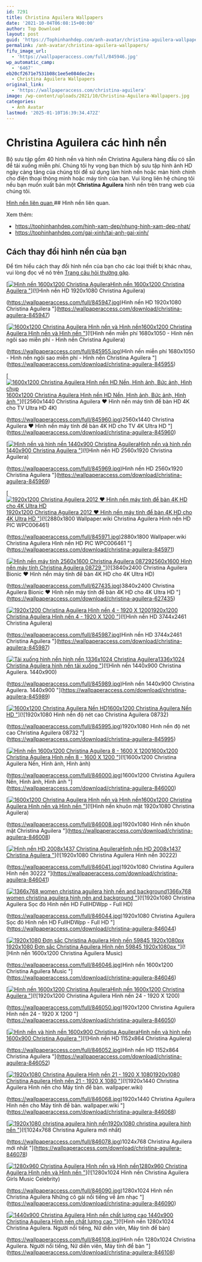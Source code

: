 ```yaml
---
id: 7291
title: Christina Aguilera Wallpapers
date: '2021-10-04T06:08:15+00:00'
author: Top Download
layout: post
guid: 'https://Tophinhanhdep.com/anh-avatar/christina-aguilera-wallpapers/'
permalink: /anh-avatar/christina-aguilera-wallpapers/
fifu_image_url:
  - 'https://wallpaperaccess.com/full/845946.jpg'
wp_automatic_camp:
  - '6467'
eb20cf2671e7531b08c1ee5e084dec2e:
  - Christina Aguilera Wallpapers
original_link:
  - 'https://wallpaperaccess.com/christina-aguilera'
image: /wp-content/uploads/2021/10/Christina-Aguilera-Wallpapers.jpg
categories:
  - Ảnh Avatar
lastmod: '2025-01-10T16:39:34.472Z'
---
```

# Christina Aguilera các hình nền

Bộ sưu tập gồm 40 hình nền và hình nền Christina Aguilera hàng đầu có sẵn để tải xuống miễn phí. Chúng tôi hy vọng bạn thích bộ sưu tập hình ảnh HD ngày càng tăng của chúng tôi để sử dụng làm hình nền hoặc màn hình chính cho điện thoại thông minh hoặc máy tính của bạn. Vui lòng liên hệ chúng tôi nếu bạn muốn xuất bản một **Christina Aguilera** hình nền trên trang web của chúng tôi.

[Hình nền liên quan ](#related) ## Hình nền liên quan.

   
 Xem thêm:

   
- <https://tophinhanhdep.com/hinh-xam-dep/nhung-hinh-xam-dep-nhat/>
- <https://tophinhanhdep.com/gai-xinh/tai-anh-gai-xinh/>

## Cách thay đổi hình nền của bạn

Để tìm hiểu cách thay đổi hình nền của bạn cho các loại thiết bị khác nhau, vui lòng đọc về nó trên [Trang câu hỏi thường gặp](https://tophinhanhdep.com/faq/).

  
[[![Hình nền 1600x1200 Christina Aguilera](https://wallpaperaccess.com/full/845946.jpg)Hình nền 1600x1200 Christina Aguilera "](https://wallpaperaccess.com/download/christina-aguilera-845946)](![Hình nền HD 1920x1080 Christina Aguilera)

(https://wallpaperaccess.com/full/845947.jpg)Hình nền HD 1920x1080 Christina Aguilera "](https://wallpaperaccess.com/download/christina-aguilera-845947)

[[![1600x1200 Christina Aguilera Hình nền và Hình nền](https://wallpaperaccess.com/full/845950.jpg)1600x1200 Christina Aguilera Hình nền và Hình nền "](https://wallpaperaccess.com/download/christina-aguilera-845950)](![Hình nền miễn phí 1680x1050 - Hình nền ngôi sao miễn phí - Hình nền Christina Aguilera)

(https://wallpaperaccess.com/full/845955.jpg)Hình nền miễn phí 1680x1050 - Hình nền ngôi sao miễn phí - Hình nền Christina Aguilera "](https://wallpaperaccess.com/download/christina-aguilera-845955)

[[![1600x1200 Christina Aguilera Hình nền HD Nền, Hình ảnh, Bức ảnh, Hình chụp](https://wallpaperaccess.com/full/845958.jpg)1600x1200 Christina Aguilera Hình nền HD Nền, Hình ảnh, Bức ảnh, Hình ảnh "](https://wallpaperaccess.com/download/christina-aguilera-845958)](![2560x1440 Christina Aguilera ❤ Hình nền máy tính để bàn HD 4K cho TV Ultra HD 4K)

(https://wallpaperaccess.com/full/845960.jpg)2560x1440 Christina Aguilera ❤ Hình nền máy tính để bàn 4K HD cho TV 4K Ultra HD "](https://wallpaperaccess.com/download/christina-aguilera-845960)

[[![Hình nền và hình nền 1440x900 Christina Aguilera](https://wallpaperaccess.com/full/845963.jpg)Hình nền và hình nền 1440x900 Christina Aguilera "](https://wallpaperaccess.com/download/christina-aguilera-845963)](![Hình nền HD 2560x1920 Christina Aguilera)

(https://wallpaperaccess.com/full/845969.jpg)Hình nền HD 2560x1920 Christina Aguilera "](https://wallpaperaccess.com/download/christina-aguilera-845969)

[[![1920x1200 Christina Aguilera 2012 ❤ Hình nền máy tính để bàn 4K HD cho 4K Ultra HD](https://wallpaperaccess.com/full/627720.jpg)1920x1200 Christina Aguilera 2012 ❤ Hình nền máy tính để bàn 4K HD cho 4K Ultra HD "](https://wallpaperaccess.com/download/christina-aguilera-627720)](![2880x1800 Wallpaper.wiki Christina Aguilera Hình nền HD PIC WPC006461)

(https://wallpaperaccess.com/full/845971.jpg)2880x1800 Wallpaper.wiki Christina Aguilera Hình nền HD PIC WPC006461 "](https://wallpaperaccess.com/download/christina-aguilera-845971)

[[![Hình nền máy tính 2560x1600 Christina Aguilera 08729](https://wallpaperaccess.com/full/845976.jpg)2560x1600 Hình nền máy tính Christina Aguilera 08729 "](https://wallpaperaccess.com/download/christina-aguilera-845976)](![3840x2400 Christina Aguilera Bionic ❤ Hình nền máy tính để bàn 4K HD cho 4K Ultra HD)

(https://wallpaperaccess.com/full/627435.jpg)3840x2400 Christina Aguilera Bionic ❤ Hình nền máy tính để bàn 4K HD cho 4K Ultra HD "](https://wallpaperaccess.com/download/christina-aguilera-627435)

[[![1920x1200 Christina Aguilera Hình nền 4 - 1920 X 1200](https://wallpaperaccess.com/full/845984.jpg)1920x1200 Christina Aguilera Hình nền 4 - 1920 X 1200 "](https://wallpaperaccess.com/download/christina-aguilera-845984)](![Hình nền HD 3744x2461 Christina Aguilera)

(https://wallpaperaccess.com/full/845987.jpg)Hình nền HD 3744x2461 Christina Aguilera "](https://wallpaperaccess.com/download/christina-aguilera-845987)

[[![Tải xuống hình nền hình nền 1336x1024 Christina Aguilera](https://wallpaperaccess.com/full/845988.jpg)1336x1024 Christina Aguilera hình nền tải xuống "](https://wallpaperaccess.com/download/christina-aguilera-845988)](![Hình nền 1440x900 Christina Aguilera.  1440x900)

(https://wallpaperaccess.com/full/845989.jpg)Hình nền 1440x900 Christina Aguilera. 1440x900 "](https://wallpaperaccess.com/download/christina-aguilera-845989)

[[![1600x1200 Christina Aguilera Nền HD](https://wallpaperaccess.com/full/845992.jpg)1600x1200 Christina Aguilera Nền HD "](https://wallpaperaccess.com/download/christina-aguilera-845992)](![1920x1080 Hình nền độ nét cao Christina Aguilera 08732)

(https://wallpaperaccess.com/full/845995.jpg)1920x1080 Hình nền độ nét cao Christina Aguilera 08732 "](https://wallpaperaccess.com/download/christina-aguilera-845995)

[[![Hình nền 1600x1200 Christina Aguilera 8 - 1600 X 1200](https://wallpaperaccess.com/full/845998.jpg)1600x1200 Christina Aguilera Hình nền 8 - 1600 X 1200 "](https://wallpaperaccess.com/download/christina-aguilera-845998)](![1600x1200 Christina Aguilera Nền, Hình ảnh, Hình ảnh)

(https://wallpaperaccess.com/full/846000.jpg)1600x1200 Christina Aguilera Nền, Hình ảnh, Hình ảnh "](https://wallpaperaccess.com/download/christina-aguilera-846000)

[[![1600x1200 Christina Aguilera Hình nền và Hình nền](https://wallpaperaccess.com/full/846005.jpg)1600x1200 Christina Aguilera Hình nền và Hình nền "](https://wallpaperaccess.com/download/christina-aguilera-846005)](![Hình nền khuôn mặt 1920x1080 Christina Aguilera)

(https://wallpaperaccess.com/full/846008.jpg)1920x1080 Hình nền khuôn mặt Christina Aguilera "](https://wallpaperaccess.com/download/christina-aguilera-846008)

[[![Hình nền HD 2008x1437 Christina Aguilera](https://wallpaperaccess.com/full/846040.jpg)Hình nền HD 2008x1437 Christina Aguilera "](https://wallpaperaccess.com/download/christina-aguilera-846040)](![1920x1080 Christina Aguilera Hình nền 30222)

(https://wallpaperaccess.com/full/846041.jpg)1920x1080 Christina Aguilera Hình nền 30222 "](https://wallpaperaccess.com/download/christina-aguilera-846041)

[[![1366x768 women christina aguilera hình nền and background](https://wallpaperaccess.com/full/846043.jpg)1366x768 women christina aguilera hình nền and background "](https://wallpaperaccess.com/download/christina-aguilera-846043)](![1920x1080 Christina Aguilera Sọc đỏ Hình nền HD FullHDWpp - Full HD)

(https://wallpaperaccess.com/full/846044.jpg)1920x1080 Christina Aguilera Sọc đỏ Hình nền HD FullHDWpp - Full HD "](https://wallpaperaccess.com/download/christina-aguilera-846044)

[[![1920x1080 Đơn sắc Christina Aguilera Hình nền 59845 1920x1080px](https://wallpaperaccess.com/full/846045.jpg)1920x1080 Đơn sắc Christina Aguilera Hình nền 59845 1920x1080px "](https://wallpaperaccess.com/download/christina-aguilera-846045)](![Hình nền 1600x1200 Christina Aguilera Music)

(https://wallpaperaccess.com/full/846046.jpg)Hình nền 1600x1200 Christina Aguilera Music "](https://wallpaperaccess.com/download/christina-aguilera-846046)

[[![Hình nền 1600x1200 Christina Aguilera](https://wallpaperaccess.com/full/846049.jpg)Hình nền 1600x1200 Christina Aguilera "](https://wallpaperaccess.com/download/christina-aguilera-846049)](![1920x1200 Christina Aguilera Hình nền 24 - 1920 X 1200)

(https://wallpaperaccess.com/full/846050.jpg)1920x1200 Christina Aguilera Hình nền 24 - 1920 X 1200 "](https://wallpaperaccess.com/download/christina-aguilera-846050)

[[![Hình nền và hình nền 1600x900 Christina Aguilera](https://wallpaperaccess.com/full/846051.jpg)Hình nền và hình nền 1600x900 Christina Aguilera "](https://wallpaperaccess.com/download/christina-aguilera-846051)](![Hình nền HD 1152x864 Christina Aguilera)

(https://wallpaperaccess.com/full/846052.jpg)Hình nền HD 1152x864 Christina Aguilera "](https://wallpaperaccess.com/download/christina-aguilera-846052)

[[![1920x1080 Christina Aguilera Hình nền 21 - 1920 X 1080](https://wallpaperaccess.com/full/846062.jpg)1920x1080 Christina Aguilera Hình nền 21 - 1920 X 1080 "](https://wallpaperaccess.com/download/christina-aguilera-846062)](![1920x1440 Christina Aguilera Hình nền cho Máy tính để bàn.  wallpaper.wiki)

(https://wallpaperaccess.com/full/846068.jpg)1920x1440 Christina Aguilera Hình nền cho Máy tính để bàn. wallpaper.wiki "](https://wallpaperaccess.com/download/christina-aguilera-846068)

[[![1920x1080 christina aguilera hình nền](https://wallpaperaccess.com/full/846077.jpg)1920x1080 christina aguilera hình nền "](https://wallpaperaccess.com/download/christina-aguilera-846077)](![1024x768 Christina Aguilera mới nhất)

(https://wallpaperaccess.com/full/846078.jpg)1024x768 Christina Aguilera mới nhất "](https://wallpaperaccess.com/download/christina-aguilera-846078)

[[![1280x960 Christina Aguilera Hình nền và Hình nền](https://wallpaperaccess.com/full/846085.jpg)1280x960 Christina Aguilera Hình nền và Hình nền "](https://wallpaperaccess.com/download/christina-aguilera-846085)](![1280x1024 Hình nền Christina Aguilera Girls Music Celebrity)

(https://wallpaperaccess.com/full/846090.jpg)1280x1024 Hình nền Christina Aguilera Những cô gái nổi tiếng về âm nhạc "](https://wallpaperaccess.com/download/christina-aguilera-846090)

[[![1440x900 Christina Aguilera Hình nền chất lượng cao](https://wallpaperaccess.com/full/846103.jpg) 1440x900 Christina Aguilera Hình nền chất lượng cao "](https://wallpaperaccess.com/download/christina-aguilera-846103)](![Hình nền 1280x1024 Christina Aguilera.  Người nổi tiếng, Nữ diễn viên, Máy tính để bàn)

(https://wallpaperaccess.com/full/846108.jpg)Hình nền 1280x1024 Christina Aguilera. Người nổi tiếng, Nữ diễn viên, Máy tính để bàn "](https://wallpaperaccess.com/download/christina-aguilera-846108)
